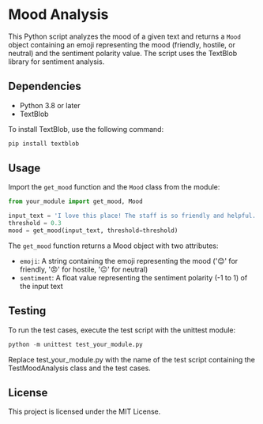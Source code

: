 # Mood Analysis

This Python script analyzes the mood of a given text and returns a `Mood` object containing an emoji representing the mood (friendly, hostile, or neutral) and the sentiment polarity value. The script uses the TextBlob library for sentiment analysis.

## Dependencies

- Python 3.8 or later
- TextBlob

To install TextBlob, use the following command:

```python
pip install textblob
```

## Usage

Import the `get_mood` function and the `Mood` class from the module:

```python
from your_module import get_mood, Mood

input_text = 'I love this place! The staff is so friendly and helpful.'
threshold = 0.3
mood = get_mood(input_text, threshold=threshold)

```

The `get_mood` function returns a Mood object with two attributes:

- `emoji`: A string containing the emoji representing the mood ('😊' for friendly, '😠' for hostile, '😐' for neutral)
- `sentiment`: A float value representing the sentiment polarity (-1 to 1) of the input text

## Testing
To run the test cases, execute the test script with the unittest module:

```python
python -m unittest test_your_module.py
```

Replace test_your_module.py with the name of the test script containing the TestMoodAnalysis class and the test cases.

## License
This project is licensed under the MIT License.
